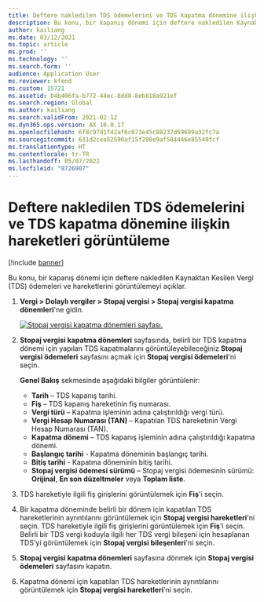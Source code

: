 ```yaml
---
title: Deftere nakledilen TDS ödemelerini ve TDS kapatma dönemine ilişkin hareketleri görüntüleme
description: Bu konu, bir kapanış dönemi için deftere nakledilen Kaynaktan Kesilen Vergi (TDS) ödemeleri ve hareketlerini görüntülemeyi açıklar.
author: kailiang
ms.date: 03/12/2021
ms.topic: article
ms.prod: ''
ms.technology: ''
ms.search.form: ''
audience: Application User
ms.reviewer: kfend
ms.custom: 15721
ms.assetid: b4b406fa-b772-44ec-8dd8-8eb818a921ef
ms.search.region: Global
ms.author: kailiang
ms.search.validFrom: 2021-02-12
ms.dyn365.ops.version: AX 10.0.17
ms.openlocfilehash: 6f8c97d1f42af6c073e45c88237d59699a32fc7a
ms.sourcegitcommit: 631d2cea52590af15f208e9af584446e85540fcf
ms.translationtype: HT
ms.contentlocale: tr-TR
ms.lasthandoff: 05/07/2022
ms.locfileid: "8726907"
---
```

# <a name="view-posted-tds-payments-and-transactions-for-a-tds-settlement-period"></a>Deftere nakledilen TDS ödemelerini ve TDS kapatma dönemine ilişkin hareketleri görüntüleme

[!include [banner](../includes/banner.md)]

Bu konu, bir kapanış dönemi için deftere nakledilen Kaynaktan Kesilen Vergi (TDS) ödemeleri ve hareketlerini görüntülemeyi açıklar.

1. **Vergi \> Dolaylı vergiler \> Stopaj vergisi \> Stopaj vergisi kapatma dönemleri**'ne gidin.

    [![Stopaj vergisi kapatma dönemleri sayfası.](./media/apac-ind-TDS-50.png)](./media/apac-ind-TDS-50.png)

2. **Stopaj vergisi kapatma dönemleri** sayfasında, belirli bir TDS kapatma dönemi için yapılan TDS kapatmalarını görüntüleyebileceğiniz **Stopaj vergisi ödemeleri** sayfasını açmak için **Stopaj vergisi ödemeleri**'ni seçin.

    **Genel Bakış** sekmesinde aşağıdaki bilgiler görüntülenir:

    - **Tarih** – TDS kapanış tarihi.
    - **Fiş** – TDS kapanış hareketinin fiş numarası.
    - **Vergi türü** – Kapatma işleminin adına çalıştırıldığı vergi türü.
    - **Vergi Hesap Numarası (TAN)** – Kapatılan TDS hareketinin Vergi Hesap Numarası (TAN).
    - **Kapatma dönemi** – TDS kapanış işleminin adına çalıştırıldığı kapatma dönemi.
    - **Başlangıç tarihi** - Kapatma döneminin başlangıç tarihi.
    - **Bitiş tarihi** - Kapatma döneminin bitiş tarihi.
    - **Stopaj vergisi ödemesi sürümü** – Stopaj vergisi ödemesinin sürümü: **Orijinal**, **En son düzeltmeler** veya **Toplam liste**.

5. TDS hareketiyle ilgili fiş girişlerini görüntülemek için **Fiş**'i seçin.
6. Bir kapatma döneminde belirli bir dönem için kapatılan TDS hareketlerinin ayrıntılarını görüntülemek için **Stopaj vergisi hareketleri**'ni seçin. TDS hareketiyle ilgili fiş girişlerini görüntülemek için **Fiş**'i seçin. Belirli bir TDS vergi koduyla ilgili her TDS vergi bileşeni için hesaplanan TDS'yi görüntülemek için **Stopaj vergisi bileşenleri**'ni seçin.
7. **Stopaj vergisi kapatma dönemleri** sayfasına dönmek için **Stopaj vergisi ödemeleri** sayfasını kapatın.
8. Kapatma dönemi için kapatılan TDS hareketlerinin ayrıntılarını görüntülemek için **Stopaj vergisi hareketleri**'ni seçin.
